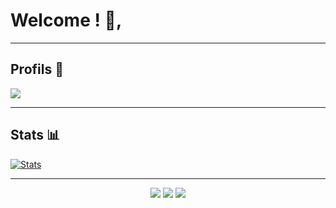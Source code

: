 # Welcome ! 🧡,

---

## Profils 👤

   <img src="https://discord.c99.nl/widget/theme-2/981252821779361802.png">   
   
---

## Stats 📊

[![Stats](https://github-readme-stats.vercel.app/api/top-langs/?username=Kabyle433&theme=blanc)]()

---

<p align="center">
  <img src="https://img.shields.io/github/followers/n3k0girl?style=social">
  <img src="https://img.shields.io/github/stars/n3k0girl?style=social">
  <img src="https://komarev.com/ghpvc/?username=n3k0girl&color=blue"> </p>
